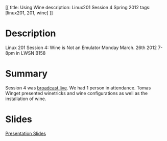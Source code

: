 [[
title: Using Wine
description: Linux201 Session 4 Spring 2012
tags: [linux201, 201, wine]
]]

# Description
Linux 201 Session 4: Wine is Not an Emulator Monday March. 26th 2012 7-8pm in LWSN B158

# Summary
Session 4 was [broadcast live](justin.tv/purduelug). We had 1 person in attendance. Tomas Winget presented winetricks and wine configurations as well as the installation of wine.

# Slides
[Presentation Slides](Linux_201_session4_Spring_2012.odp)
